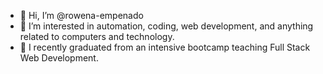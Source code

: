 - 👋 Hi, I’m @rowena-empenado
- 👀 I’m interested in automation, coding, web development, and anything related to computers and technology.
- 🌱 I recently graduated from an intensive bootcamp teaching Full Stack Web Development.
<!--- 💞️ I’m looking to collaborate on ... --->
<!---- 📫 How to reach me ... --->

<!---
rowena-empenado/rowena-empenado is a ✨ special ✨ repository because its `README.md` (this file) appears on your GitHub profile.
You can click the Preview link to take a look at your changes.
--->
